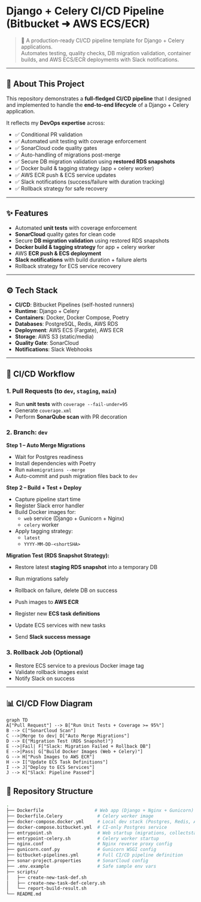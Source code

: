 # Django + Celery CI/CD Pipeline (Bitbucket ➜ AWS ECS/ECR)

> 🚀 A production-ready CI/CD pipeline template for Django + Celery applications.  
> Automates testing, quality checks, DB migration validation, container builds, and AWS ECS/ECR deployments with Slack notifications.

---

## 📌 About This Project  

This repository demonstrates a **full-fledged CI/CD pipeline** that I designed and implemented to handle the **end-to-end lifecycle** of a Django + Celery application.  

It reflects my **DevOps expertise** across:  
- ✅ Conditional PR validation  
- ✅ Automated unit testing with coverage enforcement  
- ✅ SonarCloud code quality gates  
- ✅ Auto-handling of migrations post-merge  
- ✅ Secure DB migration validation using **restored RDS snapshots**  
- ✅ Docker build & tagging strategy (app + celery worker)  
- ✅ AWS ECR push & ECS service updates  
- ✅ Slack notifications (success/failure with duration tracking)  
- ✅ Rollback strategy for safe recovery 

---

## ✨ Features  

- Automated **unit tests** with coverage enforcement  
- **SonarCloud** quality gates for clean code  
- Secure **DB migration validation** using restored RDS snapshots  
- **Docker build & tagging strategy** for app + celery worker  
- AWS **ECR push & ECS deployment**  
- **Slack notifications** with build duration + failure alerts  
- Rollback strategy for ECS service recovery  

---

## ⚙️ Tech Stack  

- **CI/CD**: Bitbucket Pipelines (self-hosted runners)  
- **Runtime**: Django + Celery  
- **Containers**: Docker, Docker Compose, Poetry  
- **Databases**: PostgreSQL, Redis, AWS RDS  
- **Deployment**: AWS ECS (Fargate), AWS ECR  
- **Storage**: AWS S3 (static/media)  
- **Quality Gate**: SonarCloud  
- **Notifications**: Slack Webhooks  

---

## 🔄 CI/CD Workflow  

### 1. Pull Requests (to `dev`, `staging`, `main`)  
- Run **unit tests** with `coverage --fail-under=95`  
- Generate `coverage.xml`  
- Perform **SonarQube scan** with PR decoration  

### 2. Branch: `dev`  

**Step 1 – Auto Merge Migrations**  
- Wait for Postgres readiness  
- Install dependencies with Poetry  
- Run `makemigrations --merge`  
- Auto-commit and push migration files back to `dev`  

**Step 2 – Build + Test + Deploy**  
- Capture pipeline start time  
- Register Slack error handler  
- Build Docker images for:  
  - `web` service (Django + Gunicorn + Nginx)  
  - `celery` worker  
- Apply tagging strategy:  
  - `latest`  
  - `YYYY-MM-DD-<shortSHA>`  

**Migration Test (RDS Snapshot Strategy):**  
- Restore latest **staging RDS snapshot** into a temporary DB  
- Run migrations safely  
- Rollback on failure, delete DB on success  

- Push images to **AWS ECR**  
- Register new **ECS task definitions**  
- Update ECS services with new tasks  
- Send **Slack success message**  

### 3. Rollback Job (Optional)  
- Restore ECS service to a previous Docker image tag  
- Validate rollback images exist  
- Notify Slack on success  

---

## 📊 CI/CD Flow Diagram  

```mermaid
graph TD
A["Pull Request"] --> B["Run Unit Tests + Coverage >= 95%"]
B --> C["SonarCloud Scan"]
C -->|Merge to dev| D["Auto Merge Migrations"]
D --> E{"Migration Test (RDS Snapshot)"}
E -->|Fail| F["Slack: Migration Failed + Rollback DB"]
E -->|Pass| G["Build Docker Images (Web + Celery)"]
G --> H["Push Images to AWS ECR"]
H --> I["Update ECS Task Definitions"]
I --> J["Deploy to ECS Services"]
J --> K["Slack: Pipeline Passed"]
```


## 📂 Repository Structure  

```bash
.
├── Dockerfile                   # Web app (Django + Nginx + Gunicorn)
├── Dockerfile.Celery             # Celery worker image
├── docker-compose.docker.yml     # Local dev stack (Postgres, Redis, App)
├── docker-compose.bitbucket.yml  # CI-only Postgres service
├── entrypoint.sh                 # Web startup (migrations, collectstatic, gunicorn)
├── entrypoint-celery.sh          # Celery worker startup
├── nginx.conf                    # Nginx reverse proxy config
├── gunicorn.conf.py              # Gunicorn WSGI config
├── bitbucket-pipelines.yml       # Full CI/CD pipeline definition
├── sonar-project.properties      # SonarCloud config
├── .env.example                  # Safe sample env vars
├── scripts/
│   ├── create-new-task-def.sh
│   ├── create-new-task-def-celery.sh
│   └── report-build-result.sh
└── README.md
```